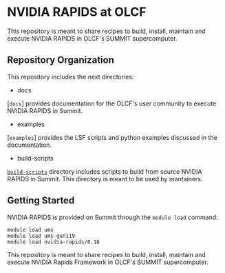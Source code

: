 # NVIDIA RAPIDS at OLCF

This repository is meant to share recipes to build, install, maintain and execute NVIDIA RAPIDS in OLCF's SUMMIT supercomputer.

## Repository Organization

This repository includes the next directories:

- docs

[`docs`] provides documentation for the OLCF's user community to execute NVIDIA RAPIDS in Summit.

- examples

[`examples`] provides the LSF scripts and python examples discussed in the documentation.

- build-scripts

[`build-scripts`](https://github.com/benjha/nvrapids_olcf/tree/branch-0.18/build_scripts) directory includes scripts to build from source NVIDIA RAPIDS in Summit. This directory is meant to be used by mantainers.







## Getting Started

NVIDIA RAPIDS is provided on Summit through the `module load` command:

```
module load ums
module load ums-gen119
module load nvidia-rapids/0.18
```

This repository is meant to share recipes to build, install, maintain and execute NVIDIA Rapids Framework in OLCF's SUMMIT
supercomputer.

